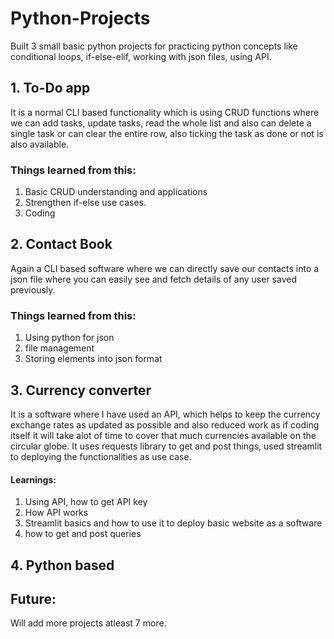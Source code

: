 # Python-Projects

Built 3 small basic python projects for practicing python concepts like conditional loops, if-else-elif, working with json files, using API.

## 1. To-Do app 
It is a normal CLI based functionality which is using CRUD functions where we can add tasks, update tasks, read the whole list and also can delete a single task or can clear the entire row, also ticking the task as done or not is also available.
### Things learned from this:
1. Basic CRUD understanding and applications
2. Strengthen if-else use cases.
3. Coding 

## 2. Contact Book
Again a CLI based software where we can directly save our contacts into a json file where you can easily see and fetch details of any user saved previously. 
### Things learned from this:
1. Using python for json
2. file management
3. Storing elements into json format

## 3. Currency converter
It is a software where I have used an API, which helps to keep the currency exchange rates as updated as possible and also reduced work as if coding itself it will take alot of time to cover that much currencies available on the circular globe. It uses requests library to get and post things, used streamlit to deploying the functionalities as use case. 
#### Learnings:
1. Using API, how to get API key
2. How API works
3. Streamlit basics and how to use it to deploy basic website as a software
4. how to get and post queries

## 4. Python based 


## Future:

Will add more projects atleast 7 more.
